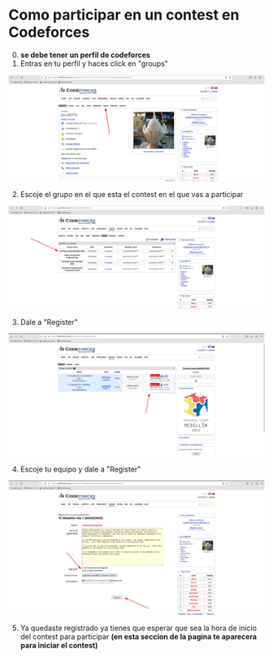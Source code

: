 # Como participar en un contest en Codeforces 

0. **se debe tener un perfil de codeforces**
1. Entras en tu perfil y haces click en "groups"

![inicio](https://raw.githubusercontent.com/semillero-competiva-EAFIT/docs/main/misc/img/registrar_contest_codeforces/1.png)

2. Escoje el grupo en el que esta el contest en el que vas a participar

![group](https://raw.githubusercontent.com/semillero-competiva-EAFIT/docs/main/misc/img/registrar_contest_codeforces/2.png)

3. Dale a "Register"

![teams](https://raw.githubusercontent.com/semillero-competiva-EAFIT/docs/main/misc/img/registrar_contest_codeforces/3.png)

4. Escoje tu equipo y dale a "Register"

![teams](https://raw.githubusercontent.com/semillero-competiva-EAFIT/docs/main/misc/img/registrar_contest_codeforces/4.png)


5. Ya quedaste registrado ya tienes que esperar que sea la hora de inicio del contest para participar **(en esta seccion de la pagina te aparecera para iniciar el contest)**